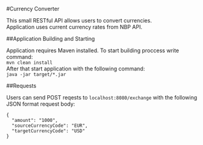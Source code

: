 #Currency Converter

This small RESTful API allows users to convert currencies.<br/> 
Application uses current currency rates from NBP API.

##Application Building and Starting

Application requires Maven installed. To start building proccess write command: <br/>
`mvn clean install` <br/>
After that start application with the following command: <br/>
`java -jar target/*.jar`


##Requests

Users can send POST reqests to `localhost:8080/exchange` with the following JSON format request body:
```
{
  "amount": "1000",
  "sourceCurrencyCode": "EUR",
  "targetCurrencyCode": "USD"
}
```
